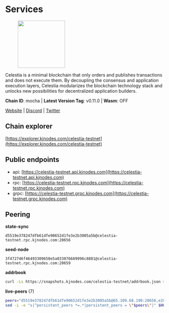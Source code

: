 # Services

<figure><img src="https://raw.githubusercontent.com/kj89/testnet_manuals/main/pingpub/logos/celestia.png" width="150" alt=""><figcaption></figcaption></figure>

Celestia is a minimal blockchain that only orders and publishes transactions and  does not execute them. By decoupling the consensus and application execution layers,  Celestia modularizes the blockchain technology stack and unlocks new possibilities  for decentralized application builders.

**Chain ID**: mocha | **Latest Version Tag**: v0.11.0 | **Wasm**: OFF

[Website](https://celestia.org) | [Discord](https://discord.gg/celestiacommunity) | [Twitter](https://twitter.com/CelestiaOrg)




## Chain explorer
[https://explorer.kjnodes.com/celestia-testnet](https://explorer.kjnodes.com/celestia-testnet)

## Public endpoints

* api: [https://celestia-testnet.api.kjnodes.com](https://celestia-testnet.api.kjnodes.com)
* rpc: [https://celestia-testnet.rpc.kjnodes.com](https://celestia-testnet.rpc.kjnodes.com)
* grpc: [https://celestia-testnet.grpc.kjnodes.com](https://celestia-testnet.grpc.kjnodes.com)

## Peering

**state-sync**

```text
d5519e378247dfb61dfe90652d1fe3e2b3005a5b@celestia-testnet.rpc.kjnodes.com:20656
```

**seed-node**

```text
3f472746f46493309650e5a033076689996c8881@celestia-testnet.rpc.kjnodes.com:20659
```

**addrbook**
```bash
curl -Ls https://snapshots.kjnodes.com/celestia-testnet/addrbook.json > $HOME/.celestia-app/config/addrbook.json
```

**live-peers** (7)
```bash
peers="d5519e378247dfb61dfe90652d1fe3e2b3005a5b@65.109.68.190:20656,e286b562eddc6fea1b2635f6623430225666fb2f@147.135.144.58:26656,3ad7f2d36f5e15d902c7aff7a305bea40f03f95c@163.172.111.148:26656,6a03b088a9e183e7faa897afcc6b50c6971a4cd5@159.69.5.164:26656,2c93920515e53e0e08ca4bc86dd76a194ee34a29@89.117.59.233:26656,0d8b40858dcdf1e4370b2ed66b632bddf13a150d@75.119.143.147:26656,c1c0813668f8e67237f09cf9f57af802a0dc2f93@168.119.226.107:26756"
sed -i -e "s|^persistent_peers *=.*|persistent_peers = \"$peers\"|" $HOME/.celestia-app/config/config.toml
```
